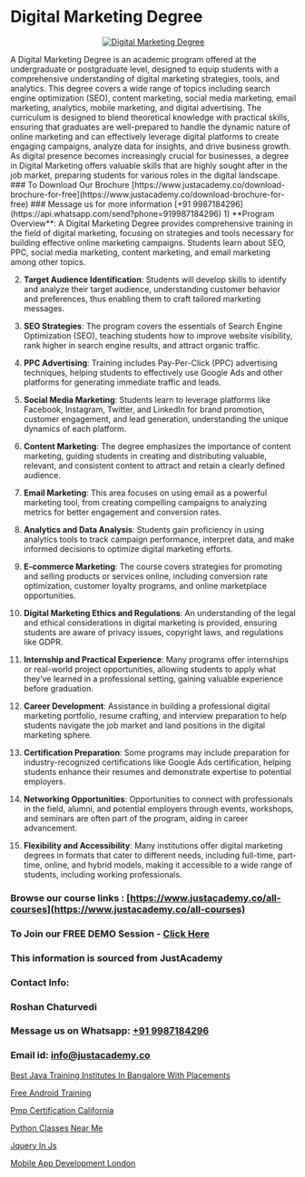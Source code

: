 # Digital Marketing Degree

<p align="center">
  <a href="https://justacademy.co/course-detail/digital-marketing">
    <img src="https://justacademy.co/storage2/course_image/1676636720_course_image.webp" alt="Digital Marketing Degree">
  </a>
</p>
A Digital Marketing Degree is an academic program offered at the undergraduate or postgraduate level, designed to equip students with a comprehensive understanding of digital marketing strategies, tools, and analytics. This degree covers a wide range of topics including search engine optimization (SEO), content marketing, social media marketing, email marketing, analytics, mobile marketing, and digital advertising. The curriculum is designed to blend theoretical knowledge with practical skills, ensuring that graduates are well-prepared to handle the dynamic nature of online marketing and can effectively leverage digital platforms to create engaging campaigns, analyze data for insights, and drive business growth. As digital presence becomes increasingly crucial for businesses, a degree in Digital Marketing offers valuable skills that are highly sought after in the job market, preparing students for various roles in the digital landscape.
### To Download Our Brochure [https://www.justacademy.co/download-brochure-for-free](https://www.justacademy.co/download-brochure-for-free)
### Message us for more information [+91 9987184296](https://api.whatsapp.com/send?phone=919987184296)
1) **Program Overview**: A Digital Marketing Degree provides comprehensive training in the field of digital marketing, focusing on strategies and tools necessary for building effective online marketing campaigns. Students learn about SEO, PPC, social media marketing, content marketing, and email marketing among other topics.

2) **Target Audience Identification**: Students will develop skills to identify and analyze their target audience, understanding customer behavior and preferences, thus enabling them to craft tailored marketing messages.

3) **SEO Strategies**: The program covers the essentials of Search Engine Optimization (SEO), teaching students how to improve website visibility, rank higher in search engine results, and attract organic traffic.

4) **PPC Advertising**: Training includes Pay-Per-Click (PPC) advertising techniques, helping students to effectively use Google Ads and other platforms for generating immediate traffic and leads.

5) **Social Media Marketing**: Students learn to leverage platforms like Facebook, Instagram, Twitter, and LinkedIn for brand promotion, customer engagement, and lead generation, understanding the unique dynamics of each platform.

6) **Content Marketing**: The degree emphasizes the importance of content marketing, guiding students in creating and distributing valuable, relevant, and consistent content to attract and retain a clearly defined audience.

7) **Email Marketing**: This area focuses on using email as a powerful marketing tool, from creating compelling campaigns to analyzing metrics for better engagement and conversion rates.

8) **Analytics and Data Analysis**: Students gain proficiency in using analytics tools to track campaign performance, interpret data, and make informed decisions to optimize digital marketing efforts.

9) **E-commerce Marketing**: The course covers strategies for promoting and selling products or services online, including conversion rate optimization, customer loyalty programs, and online marketplace opportunities.

10) **Digital Marketing Ethics and Regulations**: An understanding of the legal and ethical considerations in digital marketing is provided, ensuring students are aware of privacy issues, copyright laws, and regulations like GDPR.

11) **Internship and Practical Experience**: Many programs offer internships or real-world project opportunities, allowing students to apply what they’ve learned in a professional setting, gaining valuable experience before graduation.

12) **Career Development**: Assistance in building a professional digital marketing portfolio, resume crafting, and interview preparation to help students navigate the job market and land positions in the digital marketing sphere.

13) **Certification Preparation**: Some programs may include preparation for industry-recognized certifications like Google Ads certification, helping students enhance their resumes and demonstrate expertise to potential employers.

14) **Networking Opportunities**: Opportunities to connect with professionals in the field, alumni, and potential employers through events, workshops, and seminars are often part of the program, aiding in career advancement.

15) **Flexibility and Accessibility**: Many institutions offer digital marketing degrees in formats that cater to different needs, including full-time, part-time, online, and hybrid models, making it accessible to a wide range of students, including working professionals.

### Browse our course links : [https://www.justacademy.co/all-courses](https://www.justacademy.co/all-courses) 
### To Join our FREE DEMO Session - [Click Here](https://www.justacademy.co/register-for-course-demo)


### This information is sourced from JustAcademy
### Contact Info:
### Roshan Chaturvedi
### Message us on Whatsapp: [+91 9987184296](https://api.whatsapp.com/send?phone=919987184296)
### Email id: [info@justacademy.co](mailto:info@justacademy.co)
                
[Best Java Training Institutes In Bangalore With Placements](https://www.linkedin.com/pulse/best-java-training-institutes-bangalore-placements-justacademy-1iz3e?trackingId=2bZ3AdNESWObHr03PgOYuQ%3D%3D&lipi=urn%3Ali%3Apage%3Ad_flagship3_company_admin%3BxUP8vDI1SK6JTwycAY2syQ%3D%3D)

[Free Android Training](https://www.linkedin.com/pulse/free-android-training-software-training-mountain-view-yhzlc/)

[Pmp Certification California](https://medium.com/@mahi3106/pmp-certification-california-2d4337f1f45e)

[Python Classes Near Me](https://medium.com/@surajvaishnav5015/python-classes-near-me-945412ed6280)

[Jquery In Js](https://justacademyin.github.io/justacademy/jquery-in-js)

[Mobile App Development London](https://justacademyin.github.io/justacademy/mobile-app-development-london)

